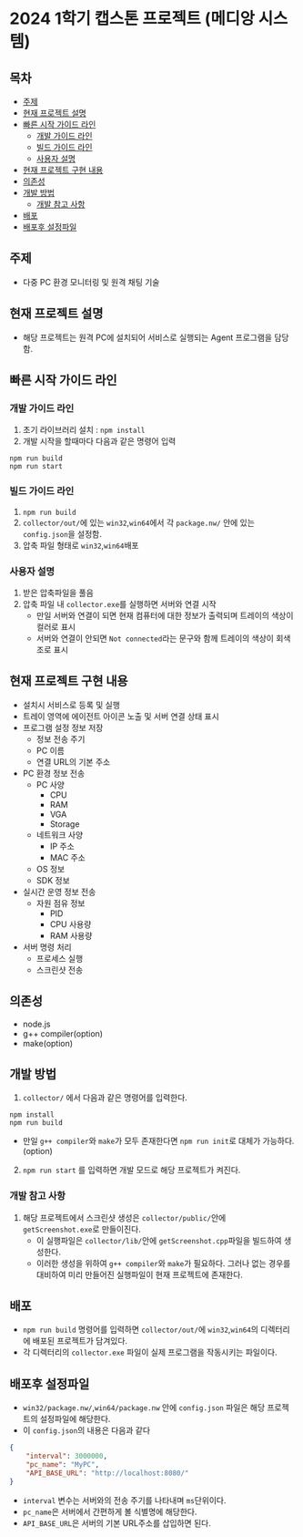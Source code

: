 # 2024 1학기 캡스톤 프로젝트 (메디앙 시스템)

## 목차
- [주제](#주제)
- [현재 프로젝트 설명](#현재-프로젝트-설명)
- [빠른 시작 가이드 라인](#빠른-시작-가이드-라인)
  - [개발 가이드 라인](#개발-가이드-라인)
  - [빌드 가이드 라인](#빌드-가이드-라인)
  - [사용자 설명](#사용자-설명)
- [현재 프로젝트 구현 내용](#현재-프로젝트-구현-내용)
- [의존성](#의존성)
- [개발 방법](#개발-방법)
  - [개발 참고 사항](#개발-참고-사항)
- [배포](#배포)
- [배포후 설정파일](#배포후-설정파일)

## 주제
- 다중 PC 환경 모니터링 및 원격 채팅 기술

## 현재 프로젝트 설명
- 해당 프로젝트는 원격 PC에 설치되어 서비스로 실행되는 Agent 프로그램을 담당함.

## 빠른 시작 가이드 라인

### 개발 가이드 라인
1. 초기 라이브러리 설치 : `npm install`
2. 개발 시작을 할때마다 다음과 같은 명령어 입력
```
npm run build
npm run start
```
### 빌드 가이드 라인
1. `npm run build`
2. `collector/out/`에 있는 `win32`,`win64`에서 각 `package.nw/` 안에 있는 `config.json`을 설정함.
3. 압축 파일 형태로 `win32`,`win64`배포

### 사용자 설명
1. 받은 압축파일을 풀음
2. 압축 파일 내 `collector.exe`를 실행하면 서버와 연결 시작
   - 만일 서버와 연결이 되면 현재 컴퓨터에 대한 정보가 출력되며 트레이의 색상이 컬러로 표시
   - 서버와 연결이 안되면 `Not connected`라는 문구와 함께 트레이의 색상이 회색조로 표시

## 현재 프로젝트 구현 내용
- 설치시 서비스로 등록 및 실행
- 트레이 영역에 에이전트 아이콘 노출 및 서버 연결 상태 표시
- 프로그램 설정 정보 저장
	- 정보 전송 주기
	- PC 이름
	- 연결 URL의 기본 주소
- PC 환경 정보 전송
	- PC 사양
		- CPU
		- RAM
		- VGA
		- Storage 
	- 네트워크 사양
		- IP 주소 
		- MAC 주소 
	- OS 정보
	- SDK 정보
- 실시간 운영 정보 전송
	- 자원 점유 정보
		- PID
		- CPU 사용량
		- RAM 사용량
- 서버 명령 처리
	- 프로세스 실행
	- 스크린샷 전송

## 의존성
- node.js
- g++ compiler(option)
- make(option)

## 개발 방법
1. `collector/` 에서 다음과 같은 명령어를 입력한다.
```
npm install
npm run build
```
- 만일 `g++ compiler`와 `make`가 모두 존재한다면 `npm run init`로 대체가 가능하다.(option)

2. `npm run start` 를 입력하면 개발 모드로 해당 프로젝트가 켜진다.

### 개발 참고 사항
1. 해당 프로젝트에서 스크린샷 생성은 `collector/public/`안에 `getScreenshot.exe`로 만들이진다.
   - 이 실행파일은 `collector/lib/`안에 `getScreenshot.cpp`파일을 빌드하여 생성한다.
   - 이러한 생성을 위하여 `g++ compiler`와 `make`가 필요하다. 그러나 없는 경우를 대비하여 미리 만들어진 실행파일이 현재 프로젝트에 존재한다.

## 배포
- `npm run build` 명령어를 입력하면 `collector/out/`에 `win32`,`win64`의 디렉터리에 배포된 프로젝트가 담겨있다.
- 각 디렉터리의 `collector.exe` 파일이 실제 프로그램을 작동시키는 파일이다.

## 배포후 설정파일
- `win32/package.nw/`,`win64/package.nw` 안에 `config.json` 파일은 해당 프로젝트의 설정파일에 해당한다.
- 이 `config.json`의 내용은 다음과 같다
```json
{
    "interval": 3000000,
    "pc_name": "MyPC",
    "API_BASE_URL": "http://localhost:8080/"
}
```
- `interval` 변수는 서버와의 전송 주기를 나타내며 `ms`단위이다.
- `pc_name`은 서버에서 간편하게 볼 식별명에 해당한다.
- `API_BASE_URL`은 서버의 기본 URL주소를 삽입하면 된다.

